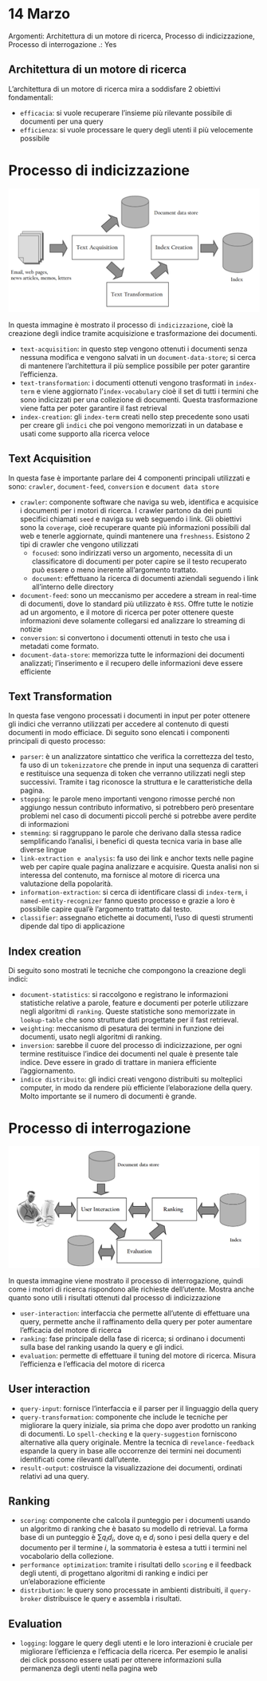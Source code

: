 # 14 Marzo

Argomenti: Architettura di un motore di ricerca, Processo di indicizzazione, Processo di interrogazione
.: Yes

## Architettura di un motore di ricerca

L’architettura di un motore di ricerca mira a soddisfare 2 obiettivi fondamentali:

- `efficacia`: si vuole recuperare l’insieme più rilevante possibile di documenti per una query
- `efficienza`: si vuole processare le query degli utenti il più velocemente possibile

# Processo di indicizzazione

![Screenshot from 2024-05-26 20-20-39.png](Screenshot_from_2024-05-26_20-20-39.png)

In questa immagine è mostrato il processo di `indicizzazione`, cioè la creazione degli indice tramite acquisizione e trasformazione dei documenti.

- `text-acquisition`: in questo step vengono ottenuti i documenti senza nessuna modifica e vengono salvati in un `document-data-store`; si cerca di mantenere l’architettura il più semplice possibile per poter garantire l’efficienza.
- `text-transformation`: i documenti ottenuti vengono trasformati in `index-term` e viene aggiornato l’`index-vocabulary` cioè il set di tutti i termini che sono indicizzati per una collezione di documenti. Questa trasformazione viene fatta per poter garantire il fast retrieval
- `index-creation`: gli `index-term` creati nello step precedente sono usati per creare gli `indici` che poi vengono memorizzati in un database e usati come supporto alla ricerca veloce

## Text Acquisition

In questa fase è importante parlare dei 4 componenti principali utilizzati e sono: `crawler`, `document-feed`, `conversion` e `document data store`

- `crawler`: componente software che naviga su web, identifica e acquisice i documenti per i motori di ricerca. I crawler partono da dei punti specifici chiamati `seed` e naviga su web seguendo i link. Gli obiettivi sono la `coverage`, cioè recuperare quante più informazioni possibili dal web e tenerle aggiornate, quindi mantenere una `freshness`. Esistono 2 tipi di crawler che vengono utilizzati
    - `focused`: sono indirizzati verso un argomento, necessita di un classificatore di documenti per poter capire se il testo recuperato può essere o meno inerente all’argomento trattato.
    - `document`: effettuano la ricerca di documenti aziendali seguendo i link all’interno delle directory
- `document-feed`: sono un meccanismo per accedere a stream in real-time di documenti, dove lo standard più utilizzato è `RSS`. Offre tutte le notizie ad un argomento, e il motore di ricerca per poter ottenere queste informazioni deve solamente collegarsi ed analizzare lo streaming di notizie
- `conversion`: si convertono i documenti ottenuti in testo che usa i metadati come formato.
- `document-data-store`: memorizza tutte le informazioni dei documenti analizzati; l’inserimento e il recupero delle informazioni deve essere efficiente

## Text Transformation

In questa fase vengono processati i documenti in input per poter ottenere gli indici che verranno utilizzati per accedere al contenuto di questi documenti in modo efficiace. Di seguito sono elencati i componenti principali di questo processo:

- `parser`: è un analizzatore sintattico che verifica la correttezza del testo, fa uso di un `tokenizzatore` che prende in input una sequenza di caratteri e restituisce una sequenza di token che verranno utilizzati negli step successivi. Tramite i tag riconosce la struttura e le caratteristiche della pagina.
- `stopping`: le parole meno importanti vengono rimosse perché non aggiungo nessun contributo informativo, si potrebbero però presentare problemi nel caso di documenti piccoli  perché si potrebbe avere perdite di informazioni
- `stemming`: si raggruppano le parole che derivano dalla stessa radice semplificando l’analisi, i benefici di questa tecnica varia in base alle diverse lingue
- `link-extraction e analysis`: fa uso dei link e anchor texts nelle pagine web per capire quale pagina analizzare e acquisire. Questa analisi non si interessa del contenuto, ma fornisce al motore di ricerca una valutazione della popolarità.
- `information-extraction`: si cerca di identificare classi di `index-term`, i `named-entity-recognizer` fanno questo processo e grazie a loro è possibile capire qual’è l’argomento trattato dal testo.
- `classifier`: assegnano etichette ai documenti, l’uso di questi strumenti dipende dal tipo di applicazione

## Index creation

Di seguito sono mostrati le tecniche che compongono la creazione degli indici:

- `document-statistics`: si raccolgono e registrano le informazioni statistiche relative a parole, feature e documenti per poterle utilizzare negli algoritmi di `ranking`. Queste statistiche sono memorizzate in `lookup-table` che sono strutture dati progettate per il fast retrieval.
- `weighting`: meccanismo di pesatura dei termini in funzione dei documenti, usato negli algoritmi di ranking.
- `inversion`: sarebbe il cuore del processo di indicizzazione, per ogni termine restituisce l’indice dei documenti nel quale è presente tale indice. Deve essere in grado di trattare in maniera efficiente l’aggiornamento.
- `indice distribuito`: gli indici creati vengono distribuiti su molteplici computer, in modo da rendere più efficiente l’elaborazione della query. Molto importante se il numero di documenti è grande.

# Processo di interrogazione

![Screenshot from 2024-05-26 20-28-06.png](Screenshot_from_2024-05-26_20-28-06.png)

In questa immagine viene mostrato il processo di interrogazione, quindi come i motori di ricerca rispondono alle richieste dell’utente. Mostra anche quanto sono utili i risultati ottenuti dal processo di indicizzazione

- `user-interaction`: interfaccia che permette all’utente di effettuare una query, permette anche il raffinamento della query per poter aumentare l’efficacia del motore di ricerca
- `ranking`: fase principale della fase di ricerca; si ordinano i documenti sulla base del ranking usando la query e gli indici.
- `evaluation`: permette di effettuare il tuning del motore di ricerca. Misura l’efficienza e l’efficacia del motore di ricerca

## User interaction

- `query-input`: fornisce l’interfaccia e il parser per il linguaggio della query
- `query-transformation`: componente che include le tecniche per migliorare la query iniziale, sia prima che dopo aver prodotto un ranking di documenti. Lo `spell-checking` e la `query-suggestion` forniscono alternative alla query originale. Mentre la tecnica di `revelance-feedback` espande la query in base alle occorrenze dei termini nei documenti identificati come rilevanti dall’utente.
- `result-output`: costruisce la visualizzazione dei documenti, ordinati relativi ad una query.

## Ranking

- `scoring`: componente che calcola il punteggio per i documenti usando un algoritmo di ranking che è basato su modello di retrieval. La forma base di un punteggio è $\sum q_id_i$, dove $q_i$ e $d_i$ sono i pesi della query e del documento per il termine $i$, la sommatoria è estesa a tutti i termini nel vocabolario della collezione.
- `performance optimization`: tramite i risultati dello `scoring` e il feedback degli utenti, di progettano algoritmi di ranking e indici per un’elaborazione efficiente
- `distribution`: le query sono processate in ambienti distribuiti, il `query-broker` distribuisce le query e assembla i risultati.

## Evaluation

- `logging`: loggare le query degli utenti e le loro interazioni è cruciale per migliorare l’efficienza e l’efficacia della ricerca. Per esempio le analisi dei click possono essere usati per ottenere informazioni sulla permanenza degli utenti nella pagina web